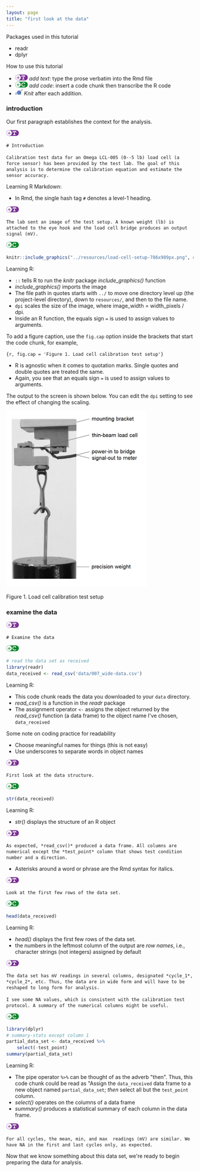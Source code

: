 ```yaml
---
layout: page
title: "first look at the data"
---
```






Packages used in this tutorial 

- readr 
- dplyr 

How to use this tutorial 

- ![](../resources/images/text-icon.png)<!-- --> *add text*: type the prose verbatim into the Rmd file 
- ![](../resources/images/code-icon.png)<!-- --> *add code*: insert a code chunk then transcribe the R code 
- ![](../resources/images/knit-icon.png)<!-- --> *Knit* after each addition. 


### introduction  

Our first paragraph establishes the context for the analysis.

![](../resources/images/text-icon.png)<!-- --> 

```
# Introduction

Calibration test data for an Omega LCL-005 (0--5 lb) load cell (a force sensor) has been provided by the test lab. The goal of this analysis is to determine the calibration equation and estimate the sensor accuracy. 
```
Learning R Markdown:

- In Rmd, the single hash tag `#` denotes a level-1 heading. 

![](../resources/images/text-icon.png)<!-- -->

```
The lab sent an image of the test setup. A known weight (lb) is attached to the eye hook and the load cell bridge produces an output signal (mV).
```

![](../resources/images/code-icon.png)<!-- -->


```r
knitr::include_graphics("../resources/load-cell-setup-786x989px.png", dpi = 200)
```

Learning R:

- `::` tells R to run the *knitr* package  *include_graphics()* function  
- *include_graphics()* imports the image 
- The file path in quotes starts with `../` to move one directory level up (the project-level directory), down to `resources/`, and then to the file name.
- `dpi` scales the size of the image, where image\_width = width\_pixels / dpi. 
- Inside an R function, the equals sign `=`  is used to assign values to arguments. 

To add a figure caption, use the `fig.cap` option inside the brackets that start the code chunk, for example, 

<pre><code>{r, fig.cap = 'Figure 1. Load cell calibration test setup'}
</code></pre>

- R is agnostic when it comes to quotation marks. Single quotes and double quotes are treated the same. 
- Again, you see that an equals sign `=`  is used to assign values to arguments. 

The output to the screen is shown below. You can edit the `dpi` setting to see the effect of changing the scaling. 




<div class="figure">
<img src="../resources/load-cell-setup-786x989px.png" alt="Figure 1. Load cell calibration test setup" width="377" />
<p class="caption">Figure 1. Load cell calibration test setup</p>
</div>


### examine the data 

![](../resources/images/text-icon.png)<!-- --> 

```
# Examine the data 
```

 ![](../resources/images/code-icon.png)<!-- --> 
 

```r
# read the data set as received
library(readr)
data_received <- read_csv('data/007_wide-data.csv')
```

Learning R:

- This code chunk reads the data you downloaded to your `data` directory. 
- *read_csv()* is a function in the *readr* package
- The assignment operator `<-` assigns the object returned by the *read_csv()* function (a data frame) to the object name I've chosen, `data_received`

Some note on coding practice for readability

- Choose meaningful names for things (this is not easy)
- Use underscores to separate words in object names



![](../resources/images/text-icon.png)<!-- -->  

```
First look at the data structure.
```

![](../resources/images/code-icon.png)<!-- --> 


```r
str(data_received)
```

Learning R: 

- *str()* displays the structure of an R object 

![](../resources/images/text-icon.png)<!-- --> 

```
As expected, *read_csv()* produced a data frame. All columns are numerical except the *test_point* column that shows test condition number and a direction.
```
- Asterisks around a word or phrase are the Rmd syntax for italics.

![](../resources/images/text-icon.png)<!-- -->  

```
Look at the first few rows of the data set. 
```

![](../resources/images/code-icon.png)<!-- --> 


```r
head(data_received)
```

Learning R:
 
- *head()* displays the first few rows of the data set. 
- the numbers in the leftmost column of the output are *row names*, i.e.,  character strings (not integers) assigned by default


![](../resources/images/text-icon.png)<!-- --> 

```
The data set has mV readings in several columns, designated *cycle_1*, *cycle_2*, etc. Thus, the data are in wide form and will have to be reshaped to long form for analysis. 

I see some NA values, which is consistent with the calibration test protocol. A summary of the numerical columns might be useful.
```

![](../resources/images/code-icon.png)<!-- -->  


```r
library(dplyr)
# summary-stats except column 1
partial_data_set <- data_received %>%
	select(-test_point)
summary(partial_data_set)
```

Learning R:

- The pipe operator `%>%` can be thought of as the adverb "then". Thus, this code chunk could be read as "Assign the `data_received` data frame to a new object named `partial_data_set`; *then* select all but the `test_point` column.  
- *select()* operates on the columns of a data frame 
- *summary()* produces a statistical summary of each column in the data frame. 
 
![](../resources/images/text-icon.png)<!-- -->
 
```
For all cycles, the mean, min, and max  readings (mV) are similar. We have NA in the first and last cycles only, as expected.  
```

Now that we know something about this data set, we're ready to begin preparing the data for analysis. 





<br><br><br>
